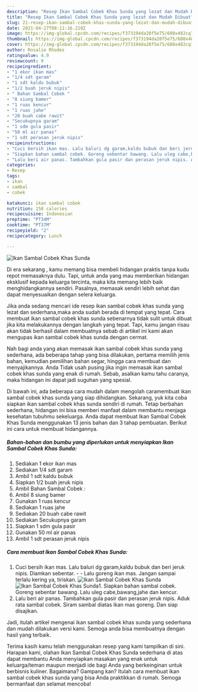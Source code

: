 ```yaml
---
description: "Resep Ikan Sambal Cobek Khas Sunda yang lezat dan Mudah Dibuat"
title: "Resep Ikan Sambal Cobek Khas Sunda yang lezat dan Mudah Dibuat"
slug: 21-resep-ikan-sambal-cobek-khas-sunda-yang-lezat-dan-mudah-dibuat
date: 2021-04-27T08:11:16.210Z
image: https://img-global.cpcdn.com/recipes/f373194da20f5e75/680x482cq70/ikan-sambal-cobek-khas-sunda-foto-resep-utama.jpg
thumbnail: https://img-global.cpcdn.com/recipes/f373194da20f5e75/680x482cq70/ikan-sambal-cobek-khas-sunda-foto-resep-utama.jpg
cover: https://img-global.cpcdn.com/recipes/f373194da20f5e75/680x482cq70/ikan-sambal-cobek-khas-sunda-foto-resep-utama.jpg
author: Rosalie Rhodes
ratingvalue: 4.9
reviewcount: 9
recipeingredient:
- "1 ekor ikan mas"
- "1/4 sdt garam"
- "1 sdt kaldu bubuk"
- "1/2 buah jeruk nipis"
- " Bahan Sambal Cobek "
- "8 siung bamer"
- "1 ruas kencur"
- "1 ruas jahe"
- "20 buah cabe rawit"
- "Secukupnya garam"
- "1 sdm gula pasir"
- "50 ml air panas"
- "1 sdt perasan jeruk nipis"
recipeinstructions:
- "Cuci bersih ikan mas. Lalu baluri dg garam,kaldu bubuk dan beri jeruk nipis. Diamkan sebentar.   Lalu goreng ikan mas. Jangan sampai terlalu kering ya, tiriskan."
- "Siapkan bahan sambal cobek. Goreng sebentar bawang. Lalu uleg cabe,bawang,jahe dan kencur."
- "Lalu beri air panas. Tambahkan gula pasir dan perasan jeruk nipis. Aduk rata sambal cobek. Siram sambal diatas ikan mas goreng. Dan siap disajikan."
categories:
- Resep
tags:
- ikan
- sambal
- cobek

katakunci: ikan sambal cobek 
nutrition: 158 calories
recipecuisine: Indonesian
preptime: "PT34M"
cooktime: "PT37M"
recipeyield: "2"
recipecategory: Lunch

---
```



![Ikan Sambal Cobek Khas Sunda](https://img-global.cpcdn.com/recipes/f373194da20f5e75/680x482cq70/ikan-sambal-cobek-khas-sunda-foto-resep-utama.jpg)

Di era  sekarang , kamu memang bisa membeli hidangan praktis tanpa kudu repot memasaknya dulu. Tapi, untuk anda yang mau memberikan hidangan eksklusif kepada keluarga tercinta, maka kita memang lebih baik menghidangkannya sendiri. Pasalnya, memasak sendiri lebih sehat dan dapat menyesuaikan dengan selera keluarga.

Jika anda sedang mencari ide resep ikan sambal cobek khas sunda yang lezat dan sederhana,maka anda sudah berada di tempat yang tepat. Cara membuat ikan sambal cobek khas sunda  sebenarnya tidak sulit untuk dibuat jika kita melakukannya dengan langkah yang tepat. Tapi, kamu jangan risau akan tidak berhasil dalam membuatnya 
sebab di artikel ini kami akan mengupas ikan sambal cobek khas sunda dengan cermat.  



Nah bagi anda yang akan memasak ikan sambal cobek khas sunda yang sederhana, ada beberapa tahap yang bisa dilakukan, pertama memilih jenis bahan, kemudian pemilihan bahan segar, hingga cara membuat dan menyajikannya. Anda Tidak usah pusing jika ingin memasak ikan sambal cobek khas sunda yang enak di rumah. Sebab, asalkan kamu  tahu caranya, maka hidangan ini dapat jadi suguhan yang spesial.

Di bawah ini, ada beberapa cara mudah dalam mengolah caramembuat ikan sambal cobek khas sunda yang siap dihidangkan. Sekarang, yuk kita coba siapkan ikan sambal cobek khas sunda sendiri di rumah. Tetap berbahan sederhana, hidangan ini bisa memberi manfaat dalam membantu menjaga kesehatan tubuhmu sekeluarga. Anda dapat membuat Ikan Sambal Cobek Khas Sunda menggunakan 13 jenis bahan dan 3 tahap pembuatan. Berikut ini cara untuk membuat hidangannya.

<!--inarticleads1-->

##### Bahan-bahan dan bumbu yang diperlukan untuk menyiapkan Ikan Sambal Cobek Khas Sunda:

1. Sediakan 1 ekor ikan mas
1. Sediakan 1/4 sdt garam
1. Ambil 1 sdt kaldu bubuk
1. Siapkan 1/2 buah jeruk nipis
1. Ambil  Bahan Sambal Cobek :
1. Ambil 8 siung bamer
1. Gunakan 1 ruas kencur
1. Sediakan 1 ruas jahe
1. Sediakan 20 buah cabe rawit
1. Sediakan Secukupnya garam
1. Siapkan 1 sdm gula pasir
1. Gunakan 50 ml air panas
1. Ambil 1 sdt perasan jeruk nipis




<!--inarticleads2-->

##### Cara membuat Ikan Sambal Cobek Khas Sunda:

1. Cuci bersih ikan mas. Lalu baluri dg garam,kaldu bubuk dan beri jeruk nipis. Diamkan sebentar.  -  - Lalu goreng ikan mas. Jangan sampai terlalu kering ya, tiriskan.
<img src="https://img-global.cpcdn.com/steps/08f5f162187348e6/160x128cq70/ikan-sambal-cobek-khas-sunda-langkah-memasak-1-foto.jpg" alt="Ikan Sambal Cobek Khas Sunda"><img src="https://img-global.cpcdn.com/steps/16e76eaef708258d/160x128cq70/ikan-sambal-cobek-khas-sunda-langkah-memasak-1-foto.jpg" alt="Ikan Sambal Cobek Khas Sunda">1. Siapkan bahan sambal cobek. Goreng sebentar bawang. Lalu uleg cabe,bawang,jahe dan kencur.
1. Lalu beri air panas. Tambahkan gula pasir dan perasan jeruk nipis. Aduk rata sambal cobek. Siram sambal diatas ikan mas goreng. Dan siap disajikan.




Jadi, itulah artikel mengenai  ikan sambal cobek khas sunda  yang sederhana dan mudah dilakukan versi kami. Semoga anda bisa membuatnya dengan hasil yang terbaik. 

Terima kasih kamu telah menggunakan resep yang kami tampilkan di sini. Harapan kami, olahan  Ikan Sambal Cobek Khas Sunda sederhana di atas dapat membantu Anda menyiapkan masakan yang enak untuk keluarga/teman maupun menjadi ide bagi Anda yang berkeinginan untuk berbisnis kuliner. Bagaimana? Gampang kan? Itulah cara membuat ikan sambal cobek khas sunda yang bisa Anda praktikkan di rumah. Semoga bermanfaat dan selamat mencoba!

